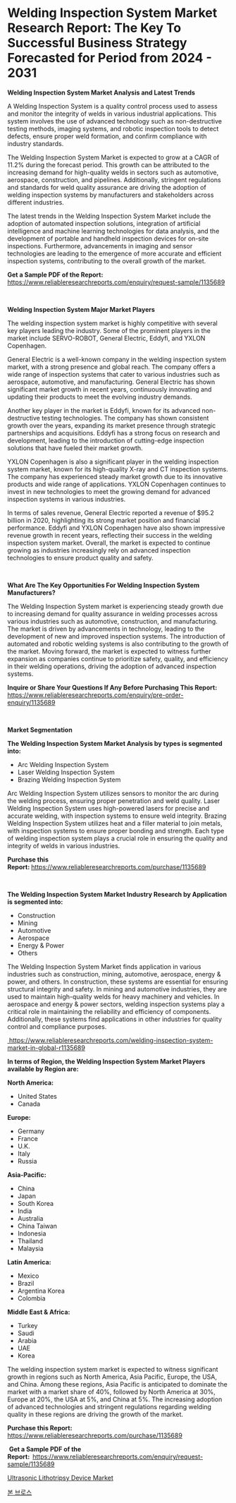 <p><h1>Welding Inspection System Market Research Report: The Key To Successful Business Strategy Forecasted for Period from 2024 - 2031</h1></p><p><strong>Welding Inspection System Market Analysis and Latest Trends</strong></p>
<p><p>A Welding Inspection System is a quality control process used to assess and monitor the integrity of welds in various industrial applications. This system involves the use of advanced technology such as non-destructive testing methods, imaging systems, and robotic inspection tools to detect defects, ensure proper weld formation, and confirm compliance with industry standards.</p><p>The Welding Inspection System Market is expected to grow at a CAGR of 11.2% during the forecast period. This growth can be attributed to the increasing demand for high-quality welds in sectors such as automotive, aerospace, construction, and pipelines. Additionally, stringent regulations and standards for weld quality assurance are driving the adoption of welding inspection systems by manufacturers and stakeholders across different industries.</p><p>The latest trends in the Welding Inspection System Market include the adoption of automated inspection solutions, integration of artificial intelligence and machine learning technologies for data analysis, and the development of portable and handheld inspection devices for on-site inspections. Furthermore, advancements in imaging and sensor technologies are leading to the emergence of more accurate and efficient inspection systems, contributing to the overall growth of the market.</p></p>
<p><strong>Get a Sample PDF of the Report:&nbsp;</strong> <a href="https://www.reliableresearchreports.com/enquiry/request-sample/1135689">https://www.reliableresearchreports.com/enquiry/request-sample/1135689</a></p>
<p>&nbsp;</p>
<p><strong>Welding Inspection System Major Market Players</strong></p>
<p><p>The welding inspection system market is highly competitive with several key players leading the industry. Some of the prominent players in the market include SERVO-ROBOT, General Electric, Eddyfi, and YXLON Copenhagen. </p><p>General Electric is a well-known company in the welding inspection system market, with a strong presence and global reach. The company offers a wide range of inspection systems that cater to various industries such as aerospace, automotive, and manufacturing. General Electric has shown significant market growth in recent years, continuously innovating and updating their products to meet the evolving industry demands.</p><p>Another key player in the market is Eddyfi, known for its advanced non-destructive testing technologies. The company has shown consistent growth over the years, expanding its market presence through strategic partnerships and acquisitions. Eddyfi has a strong focus on research and development, leading to the introduction of cutting-edge inspection solutions that have fueled their market growth.</p><p>YXLON Copenhagen is also a significant player in the welding inspection system market, known for its high-quality X-ray and CT inspection systems. The company has experienced steady market growth due to its innovative products and wide range of applications. YXLON Copenhagen continues to invest in new technologies to meet the growing demand for advanced inspection systems in various industries.</p><p>In terms of sales revenue, General Electric reported a revenue of $95.2 billion in 2020, highlighting its strong market position and financial performance. Eddyfi and YXLON Copenhagen have also shown impressive revenue growth in recent years, reflecting their success in the welding inspection system market. Overall, the market is expected to continue growing as industries increasingly rely on advanced inspection technologies to ensure product quality and safety.</p></p>
<p>&nbsp;</p>
<p><strong>What Are The Key Opportunities For Welding Inspection System Manufacturers?</strong></p>
<p><p>The Welding Inspection System market is experiencing steady growth due to increasing demand for quality assurance in welding processes across various industries such as automotive, construction, and manufacturing. The market is driven by advancements in technology, leading to the development of new and improved inspection systems. The introduction of automated and robotic welding systems is also contributing to the growth of the market. Moving forward, the market is expected to witness further expansion as companies continue to prioritize safety, quality, and efficiency in their welding operations, driving the adoption of advanced inspection systems.</p></p>
<p><strong>Inquire or Share Your Questions If Any Before Purchasing This Report:</strong> <a href="https://www.reliableresearchreports.com/enquiry/pre-order-enquiry/1135689">https://www.reliableresearchreports.com/enquiry/pre-order-enquiry/1135689</a></p>
<p>&nbsp;</p>
<p><strong>Market Segmentation</strong></p>
<p><strong>The Welding Inspection System Market Analysis by types is segmented into:</strong></p>
<p><ul><li>Arc Welding Inspection System</li><li>Laser Welding Inspection System</li><li>Brazing Welding Inspection System</li></ul></p>
<p><p>Arc Welding Inspection System utilizes sensors to monitor the arc during the welding process, ensuring proper penetration and weld quality. Laser Welding Inspection System uses high-powered lasers for precise and accurate welding, with inspection systems to ensure weld integrity. Brazing Welding Inspection System utilizes heat and a filler material to join metals, with inspection systems to ensure proper bonding and strength. Each type of welding inspection system plays a crucial role in ensuring the quality and integrity of welds in various industries.</p></p>
<p><strong>Purchase this Report:&nbsp;</strong><a href="https://www.reliableresearchreports.com/purchase/1135689">https://www.reliableresearchreports.com/purchase/1135689</a></p>
<p>&nbsp;</p>
<p><strong>The Welding Inspection System Market Industry Research by Application is segmented into:</strong></p>
<p><ul><li>Construction</li><li>Mining</li><li>Automotive</li><li>Aerospace</li><li>Energy & Power</li><li>Others</li></ul></p>
<p><p>The Welding Inspection System Market finds application in various industries such as construction, mining, automotive, aerospace, energy & power, and others. In construction, these systems are essential for ensuring structural integrity and safety. In mining and automotive industries, they are used to maintain high-quality welds for heavy machinery and vehicles. In aerospace and energy & power sectors, welding inspection systems play a critical role in maintaining the reliability and efficiency of components. Additionally, these systems find applications in other industries for quality control and compliance purposes.</p></p>
<p><a href="https://www.reliableresearchreports.com/welding-inspection-system-market-in-global-r1135689">&nbsp;https://www.reliableresearchreports.com/welding-inspection-system-market-in-global-r1135689</a></p>
<p><strong>In terms of Region, the Welding Inspection System Market Players available by Region are:</strong></p>
<p>
    <p> <strong> North America: </strong>
        <ul>
            <li>United States</li>
            <li>Canada</li>
        </ul>
        </p> 
    <p> <strong> Europe: </strong>
        <ul>
            <li>Germany</li>
            <li>France</li>
            <li>U.K.</li>
            <li>Italy</li>
            <li>Russia</li>
        </ul>
        </p> 
    <p> <strong> Asia-Pacific: </strong>
        <ul>
            <li>China</li>
            <li>Japan</li>
            <li>South Korea</li>
            <li>India</li>
            <li>Australia</li>
            <li>China Taiwan</li>
            <li>Indonesia</li>
            <li>Thailand</li>
            <li>Malaysia</li>
        </ul>
        </p> 
    <p> <strong> Latin America: </strong>
        <ul>
            <li>Mexico</li>
            <li>Brazil</li>
            <li>Argentina Korea</li>
            <li>Colombia</li>
        </ul>
        </p> 
    <p> <strong> Middle East & Africa: </strong>
        <ul>
            <li>Turkey</li>
            <li>Saudi</li>
            <li>Arabia</li>
            <li>UAE</li>
            <li>Korea</li>
        </ul>
    </p>
    </p>
<p><p>The welding inspection system market is expected to witness significant growth in regions such as North America, Asia Pacific, Europe, the USA, and China. Among these regions, Asia Pacific is anticipated to dominate the market with a market share of 40%, followed by North America at 30%, Europe at 20%, the USA at 5%, and China at 5%. The increasing adoption of advanced technologies and stringent regulations regarding welding quality in these regions are driving the growth of the market.</p></p>
<p><strong>Purchase this Report: </strong><a href="https://www.reliableresearchreports.com/purchase/1135689">https://www.reliableresearchreports.com/purchase/1135689</a></p>
<p>&nbsp;<strong>Get a Sample PDF of the Report:&nbsp;&nbsp;</strong><a href="https://www.reliableresearchreports.com/enquiry/request-sample/1135689">https://www.reliableresearchreports.com/enquiry/request-sample/1135689</a></p>
<p><strong></strong></p>
<p><p><a href="https://github.com/nicneale/Market-Research-Report-List-1/blob/main/ultrasonic-lithotripsy-device-market.md">Ultrasonic Lithotripsy Device Market</a></p><p><a href="https://github.com/hxzi07639916/Market-Research-Report-List-3/blob/main/5918538185011.md">본 브로스</a></p></p>